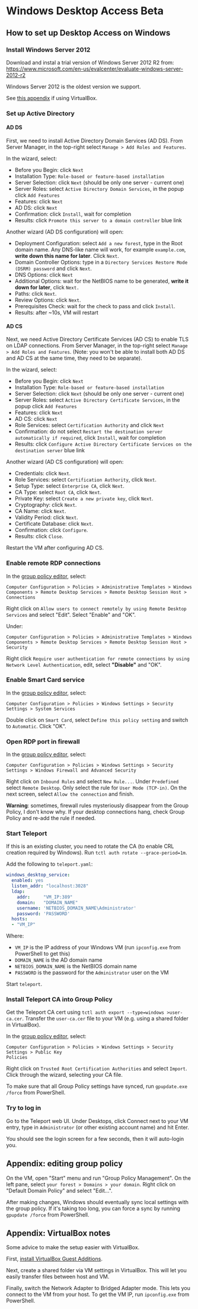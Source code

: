 # Windows Desktop Access Beta

## How to set up Desktop Access on Windows

### Install Windows Server 2012

Download and instal a trial version of Windows Server 2012 R2 from:
https://www.microsoft.com/en-us/evalcenter/evaluate-windows-server-2012-r2

Windows Server 2012 is the oldest version we support.

See [this appendix](#appendix-virtualbox-notes) if using VirtualBox.

### Set up Active Directory

#### AD DS

First, we need to install Active Directory Domain Services (AD DS). From Server
Manager, in the top-right select `Manage > Add Roles and Features`.

In the wizard, select:
- Before you Begin: click `Next`
- Installation Type: `Role-based or feature-based installation`
- Server Selection: click `Next` (should be only one server - current one)
- Server Roles: select `Active Directory Domain Services`, in the popup click `Add Features`
- Features: click `Next`
- AD DS: click `Next`
- Confirmation: click `Install`, wait for completion
- Results: click `Promote this server to a domain controller` blue link

Another wizard (AD DS configuration) will open:
- Deployment Configuration: select `Add a new forest`, type in the Root domain
  name. Any DNS-like name will work, for example `example.com`, **write down
  this name for later**. Click `Next`.
- Domain Controller Options: type in a `Directory Services Restore Mode (DSRM)
  password` and click `Next`.
- DNS Options: click `Next`
- Additional Options: wait for the NetBIOS name to be generated, **write it
  down for later**, click `Next.`
- Paths: click `Next`.
- Review Options: click `Next`.
- Prerequisites Check: wait for the check to pass and click `Install`.
- Results: after ~10s, VM will restart

#### AD CS

Next, we need Active Directory Certificate Services (AD CS) to enable TLS on
LDAP connections. From Server Manager, in the top-right select `Manage > Add
Roles and Features`. (Note: you won't be able to install both AD DS and AD CS
at the same time, they need to be separate).

In the wizard, select:
- Before you Begin: click `Next`
- Installation Type: `Role-based or feature-based installation`
- Server Selection: click `Next` (should be only one server - current one)
- Server Roles: select `Active Directory Certificate Services`, in the popup click `Add Features`
- Features: click `Next`
- AD CS: click `Next`
- Role Services: select `Certification Authority` and click `Next`
- Confirmation: do not select `Restart the destination server automatically if
  required`, click `Install`, wait for completion
- Results: click `Configure Active Directory Certificate Services on the
  destination server` blue link

Another wizard (AD CS configuration) will open:
- Credentials: click `Next`.
- Role Services: select `Certification Authority`, click `Next`.
- Setup Type: select `Enterprise CA`, click `Next`.
- CA Type: select `Root CA`, click `Next`.
- Private Key: select `Create a new private key`, click `Next`.
- Cryptography: click `Next`.
- CA Name: click `Next`.
- Validity Period: click `Next`.
- Certificate Database: click `Next`.
- Confirmation: click `Configure`.
- Results: click `Close`.

Restart the VM after configuring AD CS.

### Enable remote RDP connections

In the [group policy editor](#appendix-editing-group-policy), select:

```
Computer Configuration > Policies > Administrative Templates > Windows Components > Remote Desktop Services > Remote Desktop Session Host > Connections
```

Right click on `Allow users to connect remotely by using Remote Desktop
Services` and select "Edit". Select "Enable" and "OK".

Under:

```
Computer Configuration > Policies > Administrative Templates > Windows Components > Remote Desktop Services > Remote Desktop Session Host > Security
```

Right click `Require user authentication for remote connections by using
Network Level Authentication`, edit, select **"Disable"** and "OK".

### Enable Smart Card service

In the [group policy editor](#appendix-editing-group-policy), select:

```
Computer Configuration > Policies > Windows Settings > Security Settings > System Services
```

Double click on `Smart Card`, select `Define this policy setting` and switch to
`Automatic`. Click "OK".

### Open RDP port in firewall

In the [group policy editor](#appendix-editing-group-policy), select:

```
Computer Configuration > Policies > Windows Settings > Security Settings > Windows Firewall and Advanced Security
```

Right click on `Inbound Rules` and select `New Rule...`. Under `Predefined`
select `Remote Desktop`. Only select the rule for `User Mode (TCP-in)`. On the
next screen, select `Allow the connection` and finish.

**Warning**: sometimes, firewall rules mysteriously disappear from the Group
Policy, I don't know why. If your desktop connections hang, check Group Policy
and re-add the rule if needed.

### Start Teleport

If this is an existing cluster, you need to rotate the CA (to enable CRL
creation required by Windows). Run `tctl auth rotate --grace-period=1m`.

Add the following to `teleport.yaml`:

```yaml
windows_desktop_service:
  enabled: yes
  listen_addr: "localhost:3028"
  ldap:
    addr:     "VM_IP:389"
    domain:   "DOMAIN_NAME"
    username: 'NETBIOS_DOMAIN_NAME\Administrator'
    password: 'PASSWORD'
  hosts:
  - "VM_IP"
```

Where:
- `VM_IP` is the IP address of your Windows VM (run `ipconfig.exe` from
  PowerShell to get this)
- `DOMAIN_NAME` is the AD domain name
- `NETBIOS_DOMAIN_NAME` is the NetBIOS domain name
- `PASSWORD` is the password for the `Administrator` user on the VM

Start `teleport`.

### Install Teleport CA into Group Policy

Get the Teleport CA cert using `tctl auth export --type=windows >user-ca.cer`.
Transfer the `user-ca.cer` file to your VM (e.g. using a shared folder in
VirtualBox).

In the [group policy editor](#appendix-editing-group-policy), select:

```
Computer Configuration > Policies > Windows Settings > Security Settings > Public Key
Policies
```

Right click on `Trusted Root Certification Authorities` and select `Import`.
Click through the wizard, selecting your CA file.

To make sure that all Group Policy settings have synced, run `gpupdate.exe
/force` from PowerShell.

### Try to log in

Go to the Teleport web UI. Under Desktops, click Connect next to your VM entry,
type in `Administrator` (or other existing account name) and hit Enter.

You should see the login screen for a few seconds, then it will auto-login you.

## Appendix: editing group policy

On the VM, open "Start" menu and run "Group Policy Management". On the left
pane, select `your forest > Domains > your domain`. Right click on "Default
Domain Policy" and select "Edit...".

After making changes, Windows should eventually sync local settings with the
group policy. If it's taking too long, you can force a sync by running
`gpupdate /force` from PowerShell.

## Appendix: VirtualBox notes

Some advice to make the setup easier with VirtualBox.

First, [install VirtualBox Guest
Additions](https://www.virtualbox.org/manual/ch04.html).

Next, create a shared folder via VM settings in VirtualBox. This will let you
easily transfer files between host and VM.

Finally, switch the Network Adapter to Bridged Adapter mode. This lets you
connect to the VM from your host. To get the VM IP, run `ipconfig.exe` from
PowerShell.
